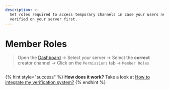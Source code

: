 ```yaml
---
description: >-
  Set roles required to access temporary channels in case your users need to be
  verified on your server first.
---
```


# Member Roles

> Open the [Dashboard](https://tempvoice.xyz/dashboard) -> Select your server -> Select the **correct** creator channel -> Click on the `Permissions` tab -> `Member Roles`

<figure><img src="../../../.gitbook/assets/image (14).png" alt=""><figcaption></figcaption></figure>

{% hint style="success" %}
**How does it work?** Take a look at [How to integrate my verification system?](../../../faq/member-roles.md)
{% endhint %}
